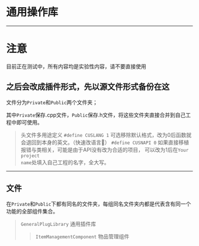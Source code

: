 # 通用操作库
-----

# 注意
目前正在测试中，所有内容均是实验性内容，请不要直接使用

之后会改成插件形式，先以源文件形式备份在这
-----

文件分为<code>Private</code>和<code>Public</code>两个文件夹；

其中<code>Private</code>保存.cpp文件，<code>Public</code>保存.h文件，将这些文件夹直接合并到自己工程中即可使用。


> 头文件多用途定义
> <code>#define CUSLANG 1</code> 可选移除默认格式，改为0后函数就会退回到本身的英文。（快速改语言🤪）
> <code>#define CUSNAPI 0</code> 如果直接移植报错与类相关，可能是由于API没有改为合适的项目， 可以改为1后在<code>Your project name</code>处填入自己工程的名字，全大写。

-----

## 文件
在<code>Private</code>和<code>Public</code>下都有同名的文件夹，每组同名文件夹内都是代表含有同一个功能的全部组件集合。

> <code>GeneralPlugLibrary</code> 通用插件库
>> <code>ItemManagementComponent</code> 物品管理组件
>>> <code></code>
>>> <code></code>
>>> <code></code>
>>> <code></code>
>>> <code></code>
>>> <code></code>
>>> <code></code>
>>> <code></code>
>>> <code></code>
